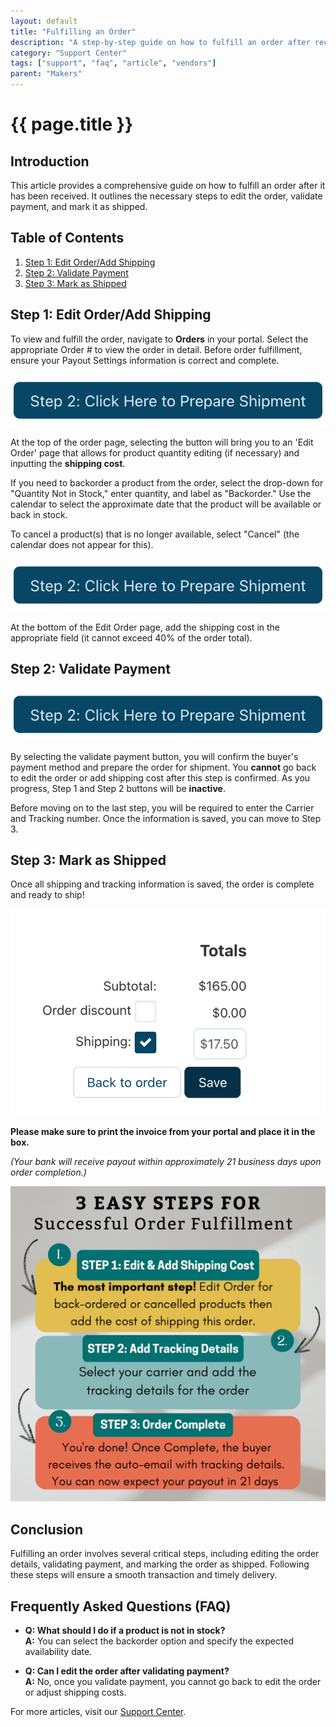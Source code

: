 ```yaml
---
layout: default
title: "Fulfilling an Order"
description: "A step-by-step guide on how to fulfill an order after receiving it."
category: "Support Center"
tags: ["support", "faq", "article", "vendors"]
parent: "Makers"
---
```


# {{ page.title }}

## Introduction

This article provides a comprehensive guide on how to fulfill an order after it has been received. It outlines the necessary steps to edit the order, validate payment, and mark it as shipped.

## Table of Contents
1. [Step 1: Edit Order/Add Shipping](#step-1-edit-orderadd-shipping)
2. [Step 2: Validate Payment](#step-2-validate-payment)
3. [Step 3: Mark as Shipped](#step-3-mark-as-shipped)

## Step 1: Edit Order/Add Shipping

To view and fulfill the order, navigate to **Orders** in your portal. Select the appropriate Order # to view the order in detail. Before order fulfillment, ensure your Payout Settings information is correct and complete.

![Edit Order](/images/Screen_Shot_2022-07-26_at_9.png)

At the top of the order page, selecting the button will bring you to an 'Edit Order' page that allows for product quantity editing (if necessary) and inputting the **shipping cost**.

If you need to backorder a product from the order, select the drop-down for "Quantity Not in Stock," enter quantity, and label as "Backorder." Use the calendar to select the approximate date that the product will be available or back in stock. 

To cancel a product(s) that is no longer available, select "Cancel" (the calendar does not appear for this).

![Shipping Cost](/images/Screen_Shot_2022-07-26_at_9.png)

At the bottom of the Edit Order page, add the shipping cost in the appropriate field (it cannot exceed 40% of the order total).

## Step 2: Validate Payment

![Validate Payment](/images/Screen_Shot_2022-07-26_at_9.png)

By selecting the validate payment button, you will confirm the buyer's payment method and prepare the order for shipment. You **cannot** go back to edit the order or add shipping cost after this step is confirmed. As you progress, Step 1 and Step 2 buttons will be **inactive**.

Before moving on to the last step, you will be required to enter the Carrier and Tracking number. Once the information is saved, you can move to Step 3.

## Step 3: Mark as Shipped

Once all shipping and tracking information is saved, the order is complete and ready to ship!

![Order Shipped](/images/Screen_Shot_2022-03-09_at_9.png)

**Please make sure to print the invoice from your portal and place it in the box.**

*(Your bank will receive payout within approximately 21 business days upon order completion.)*

![Final Steps](/images/9904302802711.png)

## Conclusion

Fulfilling an order involves several critical steps, including editing the order details, validating payment, and marking the order as shipped. Following these steps will ensure a smooth transaction and timely delivery.

## Frequently Asked Questions (FAQ)

- **Q: What should I do if a product is not in stock?**  
  **A:** You can select the backorder option and specify the expected availability date.

- **Q: Can I edit the order after validating payment?**  
  **A:** No, once you validate payment, you cannot go back to edit the order or adjust shipping costs.

For more articles, visit our [Support Center](https://support.anamcraft.com).